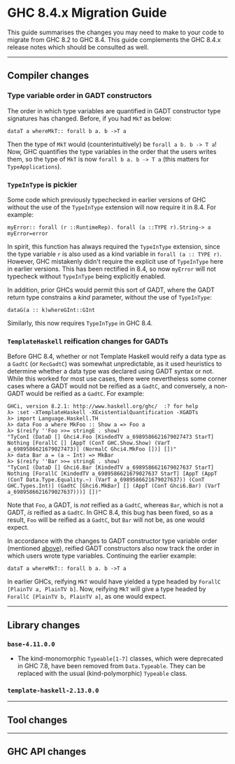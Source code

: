# GHC 8.4.x Migration Guide


This guide summarises the changes you may need to make to your code to migrate from GHC 8.2 to GHC 8.4. This guide complements the GHC 8.4.x release notes which should be consulted as well.

---

## Compiler changes

### Type variable order in GADT constructors


The order in which type variables are quantified in GADT constructor type signatures has changed. Before, if you had `MkT` as below:

```
dataT a whereMkT:: forall b a. b ->T a
```


Then the type of `MkT` would (counterintuitively) be `forall a b. b -> T a`! Now, GHC quantifies the type variables in the order that the users writes them, so the type of `MkT` is now `forall b a. b -> T a` (this matters for `TypeApplications`).

### `TypeInType` is pickier


Some code which previously typechecked in earlier versions of GHC without the use of the `TypeInType` extension will now require it in 8.4. For example:

```
myError:: forall (r ::RuntimeRep). forall (a ::TYPE r).String-> a
myError=error
```


In spirit, this function has always required the `TypeInType` extension, since the type variable `r` is also used as a kind variable in `forall (a :: TYPE r)`. However, GHC mistakenly didn't require the explicit use of `TypeInType` here in earlier versions. This has been rectified in 8.4, so now `myError` will not typecheck without `TypeInType` being explicitly enabled.


In addition, prior GHCs would permit this sort of GADT, where the GADT return type constrains a *kind* parameter, without the use of `TypeInType`:

```
dataG(a :: k)whereGInt::GInt
```


Similarly, this now requires `TypeInType` in GHC 8.4.

### `TemplateHaskell` reification changes for GADTs


Before GHC 8.4, whether or not Template Haskell would reify a data type as a `GadtC` (or `RecGadtC`) was somewhat unpredictable, as it used heuristics to determine whether a data type was declared using GADT syntax or not. While this worked for most use cases, there were nevertheless some corner cases where a GADT would not be reified as a `GadtC`, and conversely, a non-GADT would be reified as a `GadtC`. For example:

```wiki
GHCi, version 8.2.1: http://www.haskell.org/ghc/  :? for help
λ> :set -XTemplateHaskell -XExistentialQuantification -XGADTs
λ> import Language.Haskell.TH
λ> data Foo a where MkFoo :: Show a => Foo a
λ> $(reify ''Foo >>= stringE . show)
"TyConI (DataD [] Ghci4.Foo [KindedTV a_6989586621679027473 StarT] Nothing [ForallC [] [AppT (ConT GHC.Show.Show) (VarT a_6989586621679027473)] (NormalC Ghci4.MkFoo [])] [])"
λ> data Bar a = (a ~ Int) => MkBar
λ> $(reify ''Bar >>= stringE . show)
"TyConI (DataD [] Ghci6.Bar [KindedTV a_6989586621679027637 StarT] Nothing [ForallC [KindedTV a_6989586621679027637 StarT] [AppT (AppT (ConT Data.Type.Equality.~) (VarT a_6989586621679027637)) (ConT GHC.Types.Int)] (GadtC [Ghci6.MkBar] [] (AppT (ConT Ghci6.Bar) (VarT a_6989586621679027637)))] [])"
```


Note that `Foo`, a GADT, is *not* reified as a `GadtC`, whereas `Bar`, which is not a GADT, *is* reified as a `GadtC`. In GHC 8.4, this bug has been fixed, so as a result, `Foo` will be reified as a `GadtC`, but `Bar` will not be, as one would expect.


In accordance with the changes to GADT constructor type variable order (mentioned [ above](https://ghc.haskell.org/trac/ghc/wiki/Migration/8.4#TypevariableorderinGADTconstructors)), reified GADT constructors also now track the order in which users wrote type variables. Continuing the earlier example:

```
dataT a whereMkT:: forall b a. b ->T a
```


In earlier GHCs, reifying `MkT` would have yielded a type headed by `ForallC [PlainTV a, PlainTV b]`. Now, reifying `MkT` will give a type headed by `ForallC [PlainTV b, PlainTV a]`, as one would expect.

---

## Library changes

### `base-4.11.0.0`

- The kind-monomorphic `Typeable[1-7]` classes, which were deprecated in GHC 7.8, have been removed from `Data.Typeable`. They can be replaced with the usual (kind-polymorphic) `Typeable` class.

### `template-haskell-2.13.0.0`

---

## Tool changes

---

## GHC API changes